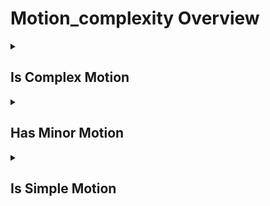 # Motion_complexity Overview

<details>
<summary><h2>Is Complex Motion</h2></summary>


<h3>🔵 Label Name:</h3>
<code>is_complex_motion</code>


<h3>📖 Definition:</h3>
Does the camera show complex motion, such as moving in conflicting directions, or showing different motions at different times, or having multiple movements at different speeds, or is its motion unclear?

<details>
<summary><h4> Question (Definition)</h4></summary>

- Does the camera show complex motion that is hard to classify?

</details>

<details>
<summary><h4> Alternative Question</h4></summary>

- Is the camera performing conflicting or multi-step movements?

- Does the shot contain a combination of different camera motions?

- Is there sequential, conflicting, or speed-varying motion in the scene?

- Does the camera motion change direction, sequence, or speed in a complex way?

- Does the camera move in multiple directions within the shot?

- Is there an advanced or unpredictable camera movement?

- Does the camera motion shift unexpectedly or in distinct phases?

- Is the shot difficult to describe with a single camera movement label?

- Does the camera perform a complex maneuver with multiple changes?

</details>

<details>
<summary><h4> Prompt (Definition)</h4></summary>

- The camera executes a complex movement that is hard to classify.

- The camera moves in a complex way that doesn't fit standard motion categories.

</details>

<details>
<summary><h4> Alternative Prompt</h4></summary>

- A scene featuring complex camera motion with multiple phases or directions.

- A shot where the camera performs sequential or conflicting movements.

- A video where different camera motions occur at varying speeds.

- A video with intricate or multi-step camera movement.

- A shot where the camera shifts direction or sequence unpredictably.

- A scene where multiple camera motions occur with different speeds.

- A cinematic movement that combines conflicting, sequential, or varied-speed motions.

</details>

<h4>🟢 Positive:</h4>
<code>self.cam_motion.is_complex_motion is True</code>

<h4>🔴 Negative:</h4>
<code>self.cam_motion.is_complex_motion is False</code>

</details>

<details>
<summary><h2>Has Minor Motion</h2></summary>


<h3>🔵 Label Name:</h3>
<code>is_minor_motion</code>


<h3>📖 Definition:</h3>
Is the camera motion minimal, hard to discern, or very subtle?

<details>
<summary><h4> Question (Definition)</h4></summary>

- Does the shot feature only slight or barely noticeable movement?

</details>

<details>
<summary><h4> Alternative Question</h4></summary>

- Is the camera movement too small to classify clearly?

- Does the scene contain only minor or insignificant camera motion?

- Is the motion so subtle that it is difficult to detect?

- Does the camera exhibit slight drifting or shaking with no clear direction?

- Is there barely any noticeable movement in the shot?

</details>

<details>
<summary><h4> Prompt (Definition)</h4></summary>

- A scene where the camera movement is minimal or difficult to perceive.

- A shot with barely noticeable or insignificant camera motion.

</details>

<details>
<summary><h4> Alternative Prompt</h4></summary>

- A video where the camera motion is too minor to classify.

- A scene featuring subtle, low-magnitude camera movement.

- A shot where the camera drifts slightly without clear motion.

</details>

<h4>🟢 Positive:</h4>
<code>self.cam_motion.is_minor_motion is True</code>

<h4>🔴 Negative:</h4>
<code>self.cam_motion.is_minor_motion is False</code>

</details>

<details>
<summary><h2>Is Simple Motion</h2></summary>


<h3>🔵 Label Name:</h3>
<code>is_simple_motion</code>


<h3>📖 Definition:</h3>
Does the camera show simple motion, such as moving in a single direction, maintaining a consistent speed, or following a clear and predictable path?

<details>
<summary><h4> Question (Definition)</h4></summary>

- Does the camera show motion that is easy to classify?

</details>

<details>
<summary><h4> Alternative Question</h4></summary>

- Is the camera performing a straightforward, single-direction movement?

- Does the shot contain a simple and consistent camera motion?

- Is there a smooth, predictable motion in the scene?

- Does the camera move in a steady and controlled manner?

- Does the shot feature a single, clearly defined camera movement?

- Is the camera motion easy to describe with a single label?

- Does the camera follow a clear and intentional movement path?

- Is there a stable and natural camera motion in the shot?

</details>

<details>
<summary><h4> Prompt (Definition)</h4></summary>

- The camera moves in a simple, straightforward way that is easy to classify.

- The camera follows a single, clear motion without complex changes.

</details>

<details>
<summary><h4> Alternative Prompt</h4></summary>

- A scene featuring a smooth, predictable camera movement.

- A shot where the camera moves in a clear and steady direction.

- A video where the camera motion remains simple and controlled.

- A shot demonstrating a basic and easily understandable camera movement.

- A scene where the camera follows a linear or predictable motion path.

</details>

<h4>🟢 Positive:</h4>
<code>self.cam_motion.is_simple_motion is True</code>

<h4>🔴 Negative:</h4>
<code>self.cam_motion.is_simple_motion is False</code>

</details>
